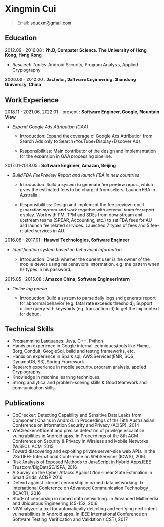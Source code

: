 Xingmin Cui
============
> Email: sducxm@gmail.com


Education
---------
2012.09 - 2016.08
:   **Ph.D, Computer Science. The University of Hong Kong, Hong Kong**

*    *Research Topics*: Android Security, Program Analysis, Applied Cryptography

2008.09 - 2012.06
:   **Bachelor, Software Engineering. Shandong University, China** 


Work Experience
---------------
2018.11 - 2021.06, 2022.01 - present
:   **Software Engineer, Google, Mountain View**

*   *Expand Google Ads Attribution (GAA)*

    * Introduction: Expand the coverage of Google Ads Attribution from Search Ads only to Search+YouTube+Display+Discover Ads.

    * Responsibilities: Main contributor of the design and implementation for the expansion in GAA processing pipeline.

2017.01-2018.05
:   **Software Engineer, Amazon, Beijing**

*   *Build FBA FeePreview Report and launch FBA in new countries*

    * Introduction: Build a system to generate fee preview report, which gives the estimated fees to be charged from sellers; Launch FBA in Australia.

    * Responsibilities: Design and implement the fee preview report generation system and work together with external team for report display. Work with PM, TPM and SDEs from downstream and upstream teams (SPEAR, Accounting, etc.) to set FBA fees for AU and launch fee related services. Launched 7 types of fees and 5 fee-related services in AU.

2016.08 - 2017.01
:   **Huawei Technologies, Software Engineer**

*   *Identification system based on behavioral information* 

    * Introduction: Check whether the current user is the owner of the mobile device using his behavioral information, e.g. the pattern when he types in his password.

2015.05 - 2015.08
:   **Amazon China, Software Engineer Intern**

*    *Online log parser* 
    
     * Introduction: Build a system to parse daily logs and generate report for abnormal behavior (e.g. fatal rate exceeds threshold); Support online query with keywords (eg. transaction id) to get the log context for debug.


Technical Skills
----------------
* Programming Languages: Java, C++, Python
* Hands on experience in Google internal techniques/tools like Flume, Borg, Conduit, GoogleSql, build and testing frameworks, etc. 
* Hands on experience in Spark sql, AWS Services(EMR, SQS, DynamoDB, S3), Spring Framework
* Research experience in mobile security, program analysis, applied Cryptography.
* Knowledge in machine learning techniques.
* Strong analytical and problem-solving skills & Good teamwork and communication skills.


Publications
------------
* CoChecker: Detecting Capability and Sensitive Data Leaks from Component Chains in Android. In Proceedings of the 19th Australasian Conference on Information Security and Privacy (ACISP), 2014
* WeChecker:efficient and precise detection of privilege escalation vulnerabilities in Android apps. In Proceedings of the 8th ACM Conference on Security & Privacy in Wireless and Mobile Networks (WiSEC). ACM, 2015
* Toward discovering and exploiting private server-side web APIs. In the 23rd IEEE International Conference on WebServices (ICWS), 2016
* Risk Analysis of Exposed Methods to JavaScript in Hybrid Apps.IEEE Trustcom/BigDataSE/ISPA, 2016
* A Survey on the Cyber Attacks Against Non-linear State Estimation in Smart Grids. ACISP 2016
* Defend against Internet censorship in named data networking. In International Conference on Advanced Communication Technology (ICACT), 2016
* Study of censorship in named data networking. In Advanced Multimedia and Ubiquitous Engineering 145-152, 2016
* NIVAnalyzer: a tool for automatically detecting and verifying next-intent vulnerabilities in Android apps. In IEEE International Conference on Software Testing, Verification and Validation (ICST), 2017
